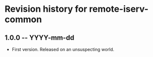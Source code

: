 # Revision history for remote-iserv-common

## 1.0.0  -- YYYY-mm-dd

* First version. Released on an unsuspecting world.
